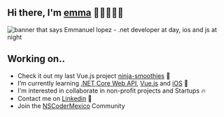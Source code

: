 ## Hi there, I'm [emma](https://manelpz.github.io) 👋🏻👨🏻‍💻
<img src="https://github.com/manelpz/manelpz/blob/master/Image/1.png" alt="banner that says Emmanuel lopez - .net developer at day, ios and js at night">

## Working on.. 

- Check it out my last Vue.js project [ninja-smoothies](https://github.com/manelpz/ninja-smoothies) 🔨
- I’m currently learning [.NET Core Web API](https://github.com/manelpz/CinemaAPI), [Vue.js](https://github.com/manelpz/forkify) and [iOS](https://github.com/manelpz/FaceTracker) 📕 
- I'm interested in collaborate in non-profit projects and Startups 🔥 
- Contact me on [Linkedin](https://www.linkedin.com/in/manelpz/) 💬 
- Join the [NSCoderMexico](https://bit.ly/3wGP7Ho) Community 






